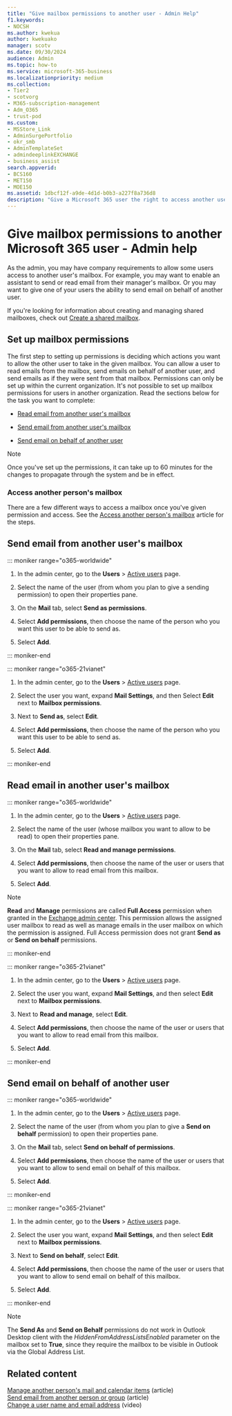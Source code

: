 ```yaml
---
title: "Give mailbox permissions to another user - Admin Help"
f1.keywords:
- NOCSH
ms.author: kwekua
author: kwekuako
manager: scotv
ms.date: 09/30/2024
audience: Admin
ms.topic: how-to
ms.service: microsoft-365-business
ms.localizationpriority: medium
ms.collection: 
- Tier2
- scotvorg
- M365-subscription-management 
- Adm_O365
- trust-pod
ms.custom:
- MSStore_Link
- AdminSurgePortfolio
- okr_smb
- AdminTemplateSet
- admindeeplinkEXCHANGE
- business_assist
search.appverid:
- BCS160
- MET150
- MOE150
ms.assetid: 1dbcf12f-a9de-4d1d-b0b3-a227f8a736d8
description: "Give a Microsoft 365 user the right to access another user's mailbox, which allows the user to read and send emails from the other user's mailbox."
---
```


# Give mailbox permissions to another Microsoft 365 user - Admin help

As the admin, you may have company requirements to allow some users access to another user's mailbox. For example, you may want to enable an assistant to send or read email from their manager's mailbox. Or you may want to give one of your users the ability to send email on behalf of another user.

If you're looking for information about creating and managing shared mailboxes, check out [Create a shared mailbox](../email/create-a-shared-mailbox.md).

## Set up mailbox permissions
  
The first step to setting up permissions is deciding which actions you want to allow the other user to take in the given mailbox. You can allow a user to read emails from the mailbox, send emails on behalf of another user, and send emails as if they were sent from that mailbox. Permissions can only be set up within the current organization. It's not possible to set up mailbox permissions for users in another organization. Read the sections below for the task you want to complete:
  
- [Read email from another user's mailbox](give-mailbox-permissions-to-another-user.md#read-email-in-another-users-mailbox)

- [Send email from another user's mailbox](give-mailbox-permissions-to-another-user.md#send-email-from-another-users-mailbox)

- [Send email on behalf of another user](give-mailbox-permissions-to-another-user.md#send-email-on-behalf-of-another-user)

> [!NOTE]
> Once you've set up the permissions, it can take up to 60 minutes for the changes to propagate through the system and be in effect.
  
### Access another person's mailbox
  
There are a few different ways to access a mailbox once you've given permission and access. See the [Access another person's mailbox](https://support.microsoft.com/office/A909AD30-E413-40B5-A487-0EA70B763081) article for the steps.
  
## Send email from another user's mailbox

::: moniker range="o365-worldwide"

1. In the admin center, go to the **Users** \> <a href="https://go.microsoft.com/fwlink/p/?linkid=834822" target="_blank">Active users</a> page.  

2. Select the name of the user (from whom you plan to give a sending permission) to open their properties pane.

3. On the **Mail** tab, select **Send as permissions**.

4. Select **Add permissions**, then choose the name of the person who you want this user to be able to send as.

5. Select **Add**.

::: moniker-end

::: moniker range="o365-21vianet"

1. In the admin center, go to the **Users** \> <a href="https://go.microsoft.com/fwlink/p/?linkid=850628" target="_blank">Active users</a> page.

2. Select the user you want, expand **Mail Settings**, and then Select **Edit** next to **Mailbox permissions**.

3. Next to **Send as**, select **Edit**.

4. Select **Add permissions**, then choose the name of the person who you want this user to be able to send as.

5. Select **Add**.

::: moniker-end
  
## Read email in another user's mailbox

::: moniker range="o365-worldwide"

1. In the admin center, go to the **Users** \> <a href="https://go.microsoft.com/fwlink/p/?linkid=834822" target="_blank">Active users</a> page.  

2. Select the name of the user (whose mailbox you want to allow to be read) to open their properties pane.

3. On the **Mail** tab, select **Read and manage permissions**.

4. Select **Add permissions**, then choose the name of the user or users that you want to allow to read email from this mailbox.

5. Select **Add**.

> [!NOTE]
> **Read** and **Manage** permissions are called **Full Access** permission when granted in the <a href="https://go.microsoft.com/fwlink/p/?linkid=2059104" target="_blank">Exchange admin center</a>. This permission allows the assigned user mailbox to read as well as manage emails in the user mailbox on which the permission is assigned. Full Access permission does not grant **Send as** or **Send on behalf**  permissions.

::: moniker-end

::: moniker range="o365-21vianet"

1. In the admin center, go to the **Users** \> <a href="https://go.microsoft.com/fwlink/p/?linkid=850628" target="_blank">Active users</a> page.
  
2. Select the user you want, expand **Mail Settings**, and then select **Edit** next to **Mailbox permissions**.

3. Next to **Read and manage**, select **Edit**.

4. Select **Add permissions**, then choose the name of the user or users that you want to allow to read email from this mailbox.

5. Select **Add**.

::: moniker-end

## Send email on behalf of another user

::: moniker range="o365-worldwide"

1. In the admin center, go to the **Users** \> <a href="https://go.microsoft.com/fwlink/p/?linkid=834822" target="_blank">Active users</a> page.  

2. Select the name of the user (from whom you plan to give a **Send on behalf** permission) to open their properties pane.

3. On the **Mail** tab, select **Send on behalf of permissions**.

4. Select **Add permissions**, then choose the name of the user or users that you want to allow to send email on behalf of this mailbox.

5. Select **Add**.

::: moniker-end

::: moniker range="o365-21vianet"

1. In the admin center, go to the **Users** \> <a href="https://go.microsoft.com/fwlink/p/?linkid=850628" target="_blank">Active users</a> page.

2. Select the user you want, expand **Mail Settings**, and then select **Edit** next to **Mailbox permissions**.

3. Next to **Send on behalf**, select **Edit**.

4. Select **Add permissions**, then choose the name of the user or users that you want to allow to send email on behalf of this mailbox.

5. Select **Add**.

::: moniker-end

> [!NOTE]
> The **Send As** and **Send on Behalf** permissions do not work in Outlook Desktop client with the *HiddenFromAddressListsEnabled* parameter on the mailbox set to **True**, since they require the mailbox to be visible in Outlook via the Global Address List.

## Related content
  
[Manage another person's mail and calendar items](https://support.microsoft.com/office/afb79d6b-2967-43b9-a944-a6b953190af5) (article)\
[Send email from another person or group](https://support.microsoft.com/office/0f4964af-aec6-484b-a65c-0434df8cdb6b) (article)\
[Change a user name and email address](../add-users/change-a-user-name-and-email-address.md) (video)

